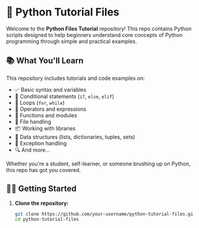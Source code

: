 # 🐍 Python Tutorial Files

Welcome to the **Python Files Tutorial** repository! This repo contains Python scripts designed to help beginners understand core concepts of Python programming through simple and practical examples.

## 📚 What You'll Learn

This repository includes tutorials and code examples on:

- ✅ Basic syntax and variables
- 🔁 Conditional statements (`if`, `else`, `elif`)
- 🔄 Loops (`for`, `while`)
- 🧮 Operators and expressions
- 🧰 Functions and modules
- 📁 File handling
- 📦 Working with libraries
- 💾 Data structures (lists, dictionaries, tuples, sets)
- 🧪 Exception handling
- 🔍 And more...

Whether you're a student, self-learner, or someone brushing up on Python, this repo has got you covered.

## 🧑‍💻 Getting Started

1. **Clone the repository:**
   ```bash
   git clone https://github.com/your-username/python-tutorial-files.git
   cd python-tutorial-files
